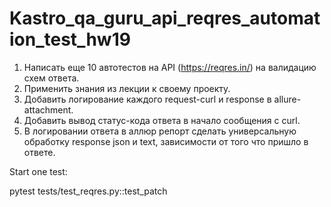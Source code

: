 # Kastro_qa_guru_api_reqres_automation_test_hw19

1. Написать еще 10 автотестов на API (https://reqres.in/) на валидацию схем ответа.
2. Применить знания из лекции к своему проекту.
3. Добавить логирование каждого request-curl и response в allure-attachment.
4. Добавить вывод статус-кода ответа в начало сообщения с curl.
5. В логировании ответа в аллюр репорт сделать универсальную обработку response json и text, 
   зависимости от того что пришло в ответе.

Start one test:

pytest tests/test_reqres.py::test_patch
